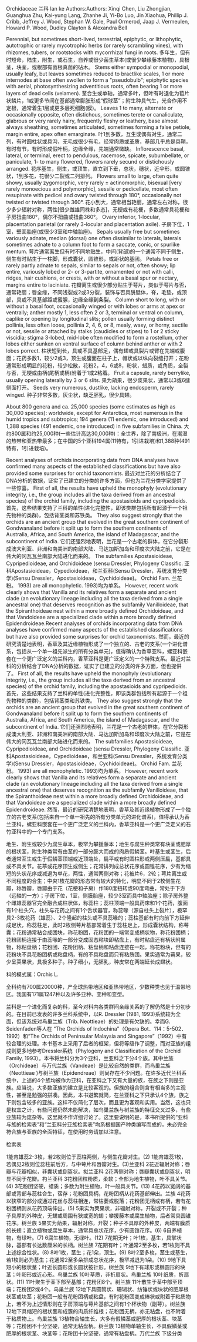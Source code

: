 Orchidaceae
兰科 lan ke
Authors:Authors: Xinqi Chen, Liu Zhongjian, Guanghua Zhu, Kai-yung Lang, Zhanhe Ji, Yi-Bo Luo, Jin Xiaohua, Phillip J. Cribb, Jeffrey J. Wood, Stephan W. Gale, Paul Ormerod, Jaap J. Vermeulen, Howard P. Wood, Dudley Clayton & Alexandra Bell

Perennial, but sometimes short-lived, terrestrial, epiphytic, or lithophytic, autotrophic or rarely mycotrophic herbs (or rarely scrambling vines), with rhizomes, tubers, or rootstocks with mycorrhizal fungi in roots.
多年生，但有时短命，陆生，附生，或石生，自养或很少菌生草本(或很少攀缘藤本植物)，具根茎，块茎，或根部有菌根真菌的砧木。
Stems either sympodial or monopodial, usually leafy, but leaves sometimes reduced to bractlike scales, 1 or more internodes at base often swollen to form a "pseudobulb"; epiphytic species with aerial, photosynthesizing adventitious roots, often bearing 1 or more layers of dead cells (velamen).
茎合生或单轴，通常多叶，但叶有时退化为苞片状鳞片，1或更多节间在基部通常膨胀形成“假球茎”；附生种具气生，光合作用不定根，通常着生1层或更多层死细胞(膜)。
Leaves 1 to many, alternate or occasionally opposite, often distichous, sometimes terete or canaliculate, glabrous or very rarely hairy, frequently fleshy or leathery, base almost always sheathing, sometimes articulated, sometimes forming a false petiole, margin entire, apex often emarginate.
叶1到多数，互生或偶有对生，通常二列，有时圆柱状或具沟，无毛或很少有毛，经常肉质或革质，基部几乎总是具鞘，有时有节，有时形成假叶柄，边缘全缘，先端通常微缺。
Inflorescence basal, lateral, or terminal, erect to pendulous, racemose, spicate, subumbellate, or paniculate, 1- to many flowered, flowers rarely secund or distichously arranged.
花序基生，侧生，或顶生，直立到下垂，总状，穗状，近伞形，或圆锥状，1到多花，花很少二裂或二列排列。
Flowers small to large, often quite showy, usually zygomorphic, very rarely ± actinomorphic, bisexual [very rarely monoecious and polymorphic], sessile or pedicellate, most often resupinate with pedicel and ovary twisted through 180°, occasionally not twisted or twisted through 360°.
花小到大，通常相当艳丽，通常左右对称，很少多少辐射对称，两性[很少雌雄同株和多态]，无梗或有花梗，多数通常具花梗和子房扭曲180°，偶尔不扭曲或扭曲360°。
Ovary inferior, 1-locular, placentation parietal (or rarely 3-locular and placentation axile).
子房下位，1室，壁面胎座(或很少3室和中轴胎座)。
Sepals usually free but sometimes variously adnate, median (dorsal) one often dissimilar to laterals, laterals sometimes adnate to a column foot to form a saccate, conic, or spurlike mentum.
萼片通常离生但有时不同地贴生，中间(背部)的一个通常不同于侧生，侧生有时贴生于一柱脚，形成囊状，圆锥形，或距状的基团。
Petals free or rarely partly adnate to sepals, similar to sepals or not, often showy; lip entire, variously lobed or 2- or 3-partite, ornamented or not with calli, ridges, hair cushions, or crests, with or without a basal spur or nectary, margins entire to laciniate.
花瓣离生或很少部分贴生于萼片，类似于萼片与否，通常艳丽；唇全缘，不同浅裂或2或3分裂，装饰与否具胼胝体，脊，毛垫，或顶部，具或不具基部距或蜜腺，边缘全缘到条裂。
Column short to long, with or without a basal foot, occasionally winged or with lobes or arms at apex or ventrally; anther mostly 1, less often 2 or 3, terminal or ventral on column, caplike or opening by longitudinal slits; pollen usually forming distinct pollinia, less often loose, pollinia 2, 4, 6, or 8, mealy, waxy, or horny, sectile or not, sessile or attached by stalks (caudicles or stipes) to 1 or 2 sticky viscidia; stigma 3-lobed, mid-lobe often modified to form a rostellum, other lobes either sunken on ventral surface of column behind anther or with 2 lobes porrect.
柱状短到长，具或不具基部足，偶有翅或具裂片或臂在先端或腹面；花药多数1，较少2或3，顶生或腹面在柱子上，帽状或以纵向裂缝打开；花粉通常形成明显的花粉，较少松散，花粉2，4，6或8，粉状，蜡质，或角质，全裂与否，无梗或由柄(尾柄或柄)附着于1或2粘着。
Fruit a capsule, rarely berrylike, usually opening laterally by 3 or 6 slits.
果为蒴果，很少浆果状，通常以3或6缝侧面打开。
Seeds very numerous, dustlike, lacking endosperm, rarely winged.
种子非常多数，灰尘状，缺乏胚乳，很少具翅。


About 800 genera and ca. 25,000 species (some estimates as high as 30,000 species): worldwide, except for Antarctica, most numerous in the humid tropics and subtropics; 194 genera (11 endemic, one introduced) and 1,388 species (491 endemic, one introduced) in five subfamilies in China.
大约800属和约25,000种(一些估计高达30,000种)：全世界，除了南极洲，在潮湿的热带和亚热带最多；在中国的5个亚科194属(11特有，1引进栽培)和1,388种(491特有，1引进栽培)。

Recent analyses of orchids incorporating data from DNA analyses have confirmed many aspects of the established classifications but have also provided some surprises for orchid taxonomists.
最近对兰花的分析结合了DNA分析的数据，证实了已建立的分类的许多方面，但也为兰花分类学家提供了一些惊喜。
First of all, the results have upheld the monophyly (evolutionary integrity, i.e., the group includes all the taxa derived from an ancestral species) of the orchid family, including the apostasioids and cypripedioids.
首先，这些结果支持了兰科的单性(进化完整性，即该类群包括所有起源于一个祖先物种的类群)，包括背茎类和苏铁类。
They also suggest strongly that the orchids are an ancient group that evolved in the great southern continent of Gondwanaland before it split up to form the southern continents of Australia, Africa, and South America, the island of Madagascar, and the subcontinent of India.
它们还强烈地表明，兰花是一个古老的群体，在它分裂形成澳大利亚、非洲和南美洲的南部大陆、马达加斯加岛和印度次大陆之前，它是在伟大的冈瓦瓦兰南部大陆进化而来的。
The subfamilies Apostasioideae, Cypripedioideae, and Orchidoideae (sensu Dressler, Phylogeny Classific.
亚科Apostasioideae，Cypedioideae，和兰亚科(Sensu Dressler，系统发育分类学)(Sensu Dressler，Apostasioideae，Cychidoideae)。
Orchid Fam.
兰花粉。
1993) are all monophyletic.
1993)均为单系。
However, recent work clearly shows that Vanilla and its relatives form a separate and ancient clade (an evolutionary lineage including all the taxa derived from a single ancestral one) that deserves recognition as the subfamily Vanilloideae, that the Spiranthoideae nest within a more broadly defined Orchidoideae, and that Vandoideae are a specialized clade within a more broadly defined Epidendroideae.Recent analyses of orchids incorporating data from DNA analyses have confirmed many aspects of the established classifications but have also provided some surprises for orchid taxonomists.
然而，最近的研究清楚地表明，香草及其近缘植物形成了一个独立的、古老的支系(一个进化谱系，包括从一个单一祖先派生的所有分类单元)，值得确认为香草亚科，螺亚科嵌套在一个更广泛定义的兰科内，香草亚科是更广泛定义的一个特殊支系。最近对兰科的分析结合了DNA分析的数据，证实了已建立的分类的许多方面，但也提供了。
First of all, the results have upheld the monophyly (evolutionary integrity, i.e., the group includes all the taxa derived from an ancestral species) of the orchid family, including the apostasioids and cypripedioids.
首先，这些结果支持了兰科的单性(进化完整性，即该类群包括所有起源于一个祖先物种的类群)，包括背茎类和苏铁类。
They also suggest strongly that the orchids are an ancient group that evolved in the great southern continent of Gondwanaland before it split up to form the southern continents of Australia, Africa, and South America, the island of Madagascar, and the subcontinent of India.
它们还强烈地表明，兰花是一个古老的群体，在它分裂形成澳大利亚、非洲和南美洲的南部大陆、马达加斯加岛和印度次大陆之前，它是在伟大的冈瓦瓦兰南部大陆进化而来的。
The subfamilies Apostasioideae, Cypripedioideae, and Orchidoideae (sensu Dressler, Phylogeny Classific.
亚科Apostasioideae，Cypedioideae，和兰亚科(Sensu Dressler，系统发育分类学)(Sensu Dressler，Apostasioideae，Cychidoideae)。
Orchid Fam.
兰花粉。
1993) are all monophyletic.
1993)均为单系。
However, recent work clearly shows that Vanilla and its relatives form a separate and ancient clade (an evolutionary lineage including all the taxa derived from a single ancestral one) that deserves recognition as the subfamily Vanilloideae, that the Spiranthoideae nest within a more broadly defined Orchidoideae, and that Vandoideae are a specialized clade within a more broadly defined Epidendroideae.
然而，最近的研究清楚地表明，香草及其近缘植物形成了一个独立的古老支系(包括来自一个单一祖先的所有分类单元的进化谱系)，值得承认为香兰亚科，螺亚科嵌套在一个更广泛定义的兰科内，香草亚科是一个更广泛定义的石竹亚科中的一个专门支系。


地生、附生或较少为腐生草本，极罕为攀援藤本；地生与腐生种类常有块茎或肥厚的根状茎，附生种类常有由茎的一部分膨大而成的肉质假鳞茎。叶基生或茎生，后者通常互生或生于假鳞茎顶端或近顶端处，扁平或有时圆柱形或两侧压扁，基部具或不具关节。花葶或花序顶生或侧生；花常排列成总状花序或圆锥花序，少有为缩短的头状花序或减退为单花，两性，通常两侧对称；花被片6，2轮；萼片离生或不同程度的合生；中央1枚花瓣的形态常有较大的特化，明显不同于2枚侧生花瓣，称唇瓣，唇瓣由于花（花梗和子房）作180度扭转或90度弯曲，常处于下方（远轴的一方）；子房下位，1室，侧膜胎座，较少3室而具中轴胎座；除子房外整个雌雄蕊器官完全融合成柱状体，称蕊柱；蕊柱顶端一般具药床和1个花药，腹面有1个柱头穴，柱头与花药之间有1个舌状器官，称蕊喙（源自柱头上裂片），极罕具2-3枚花药（雄蕊）、2个隆起的柱头或不具蕊喙的；蕊柱基部有时向前下方延伸成足状，称蕊柱足，此时2枚侧萼片基部常着生于蕊柱足上，形成囊状结构，称萼囊；花粉通常粘合成团块，称花粉团，花粉团的一端常变成柄状物，称花粉团柄；花粉团柄连接于由蕊喙的一部分变成固态粘块即粘盘上，有时粘盘还有柄状附属物，称粘盘柄；花粉团、花粉团柄、粘盘柄和粘盘连接在一起，称花粉块，但有的花粉块不具花粉团柄或粘盘柄，有的不具粘盘而只有粘质团。果实通常为蒴果，较少呈荚果状，具极多种子。种子细小，无胚乳，种皮常在两端延长成翅状。

科的模式属：Orchis L.

全科约有700属20000种，产全球热带地区和亚热带地区，少数种类也见于温带地区。我国有171属1247种以及许多亚种、变种和变型。

兰科是一个进化而复杂的科，至今对科内各类群间亲缘关系的了解仍然是十分初步的。在目前已发表的许多兰科系统中，以R. Dressler (1981, 1993)系统较为全面，但该系统对鸟巢兰族（Trib. Neottieae）的处理是有欠缺的。幸而G. Seidenfaden等人在 “The Orchids of Indochina”（Opera Bot．114：5-502．1992）和“The Orchids of Peninsular Malaysia and Singapore”（1992）中有较合理的处理。本书基本上采用了后者的框架，但将等级作了调整，而对亚族的组成则更多地参考Dressler系统（Phylogeny and Classification of the Orchid Family, 1993）。本书将兰科分为3个亚科，兰亚科之下分4个族。其中兰族（Orchideae）与万代兰族（Vandeae）是比较自然的类群，而鸟巢兰族（Neottieae )与树兰族（Epidendreae）则尚存在不少问题。在许多近代兰科系统中，上述的4个族均被作为亚科，在亚科之下又有大量的族，在族之下则是亚族。应当说，大多数亚族的建立是比较客观的。但族的组合则含有相当多的主观性，甚至是勉强的拼凑。因此，本书避繁就简，在兰亚科之下只承认4个族，族之下则包含较多的亚族。这样不仅简化了层次，而且更为客观和实用。当然，这也只是权宜之计，有些问题仍然未能解决，如鸟巢兰族与树兰族的特征交叉过多，有些亚族较为庞杂等。这里就不作详细讨论了。这里要说明的是，本书所提供的“亚科与族的检索表”和“兰亚科分亚族检索表”均系根据国产种类编写而成的，未必完全符合族与亚族的全面特征，在使用时务请加以注意。

检索表

1能育雄蕊2-3枚，若2枚则位于蕊柱两侧，与侧生花瓣对生。(2)
1能育雄蕊1枚，若偶见2枚则位蕊柱前后方，与中萼片和唇瓣对生。(3)兰亚科
2花近辐射对称；唇瓣与花瓣相似，非囊状或倒盔状。拟兰亚科
2花两侧对称；唇瓣囊状或倒盔状，明显不同于花瓣。杓兰亚科
3花粉团粒粉质，柔软；全部为地生植物，叶不具关节。(4)
3花粉团坚硬，蜡质；多数为附生植物，叶一般具关节。(13)
4花药以宽阔的基部或背部与蕊柱合生，宿存；花粉团具柄，花粉团柄从花药基部伸出。兰族
4花药以狭窄的部分或通过花丝与蕊柱相连，常枯萎或脱落；花粉团无柄或有柄，若有花粉团柄则从花药顶端伸出。(5)
5果实为荚果状，非辐射对称，开裂或不开裂；种子具厚的外种皮，无翅或周围有狭或宽的翅；攀援藤本或腐生植物，后者常具圆锥花序。树兰族
5果实为蒴果，辐射对称，开裂；种子不具厚的外种皮，两端有膜质的长翅；直立植物或腐生草本，通常具总状花序，少有圆锥花序。(6)
6自养植物，有绿叶。(7)
6腐生植物，无绿叶。(12)
7花期无叶；叶1枚，基生，具掌状脉，基部有长达数厘米的长柄。树兰族
7花期有叶；叶通常2至多枚，若1枚则不具上述综合性状。(8)
8叶1枚，茎生；花1朵，顶生。(9)
8叶2至多枚，茎生或基生，若1枚则必为基生；花通常2至多朵排成总状花序，极罕减退为1朵。(10)
9地下具短小的根状茎；叶近长圆形或长圆状披针形。树兰族
9地下有球形或椭圆形的块茎；叶卵形或近心形。鸟巢兰族
10叶草质，非折扇状。鸟巢兰族
10叶纸质，折扇状。(11)
11叶聚生于茎下部至基部；花粉团8个。树兰族
11叶散生于茎中部至顶端；花粉团2或4个。鸟巢兰族
12地下具圆筒状、珊瑚状、纺锤状或块状的肥厚根状茎或块茎；花粉团一般有花粉团柄或粘盘，有时花粉团变成棒状或附着于粘质物上，若不为上述情形则在子房顶端与萼片基部之间有1个杯状物（副萼）。树兰族
12地下具缩短的根状茎和成簇的肉质纤维根；花粉团无柄，亦无粘盘，也不附着于粘质物上。鸟巢兰族
13植物合轴生长，大多有假鳞茎或肥厚的根状茎、块茎等；花粉团不十分坚硬，通常无粘盘柄。树兰族
13植物单轴生长，不具假鳞茎或肥厚的根状茎、块茎等；花粉团十分坚硬，通常有粘盘柄。万代兰族
下级分类
